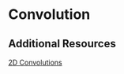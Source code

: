 # Convolution

## Additional Resources
[2D Convolutions](https://www.evl.uic.edu/sjames/cs525/final.html)